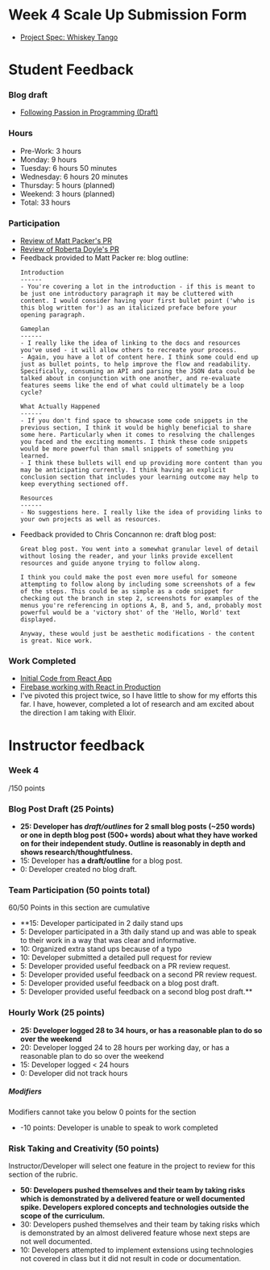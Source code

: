# Week 4 Scale Up Submission Form

- [Project Spec: Whiskey Tango](https://github.com/turingschool/lesson_plans/blob/master/ruby_04-apis_and_scalability/independent_study_project.markdown)

# Student Feedback

### Blog draft

- [Following Passion in Programming (Draft)](https://medium.com/@ryanflach/following-passion-in-programming-ff7e5256ce86)

### Hours

- Pre-Work: 3 hours
- Monday: 9 hours
- Tuesday: 6 hours 50 minutes
- Wednesday: 6 hours 20 minutes
- Thursday: 5 hours (planned)
- Weekend: 3 hours (planned)
- Total: 33 hours

### Participation

- [Review of Matt Packer's PR](https://github.com/matthewrpacker/EarlyBird/pull/1)
- [Review of Roberta Doyle's PR](https://github.com/roscalabrin/climbing-sensei/pull/17)
- Feedback provided to Matt Packer re: blog outline:
  ```
  Introduction
  ------
  - You're covering a lot in the introduction - if this is meant to be just one introductory paragraph it may be cluttered with content. I would consider having your first bullet point ('who is this blog written for') as an italicized preface before your opening paragraph.

  Gameplan
  ------
  - I really like the idea of linking to the docs and resources you've used - it will allow others to recreate your process.
  - Again, you have a lot of content here. I think some could end up just as bullet points, to help improve the flow and readability. Specifically, consuming an API and parsing the JSON data could be talked about in conjunction with one another, and re-evaluate features seems like the end of what could ultimately be a loop cycle?

  What Actually Happened
  ------
  - If you don't find space to showcase some code snippets in the previous section, I think it would be highly beneficial to share some here. Particularly when it comes to resolving the challenges you faced and the exciting moments. I think these code snippets would be more powerful than small snippets of something you learned.
  - I think these bullets will end up providing more content than you may be anticipating currently. I think having an explicit conclusion section that includes your learning outcome may help to keep everything sectioned off.

  Resources
  ------
  - No suggestions here. I really like the idea of providing links to your own projects as well as resources.
  ```
- Feedback provided to Chris Concannon re: draft blog post:
  ```
  Great blog post. You went into a somewhat granular level of detail without losing the reader, and your links provide excellent resources and guide anyone trying to follow along.

  I think you could make the post even more useful for someone attempting to follow along by including some screenshots of a few of the steps. This could be as simple as a code snippet for checking out the branch in step 2, screenshots for examples of the menus you're referencing in options A, B, and 5, and, probably most powerful would be a 'victory shot' of the 'Hello, World' text displayed.

  Anyway, these would just be aesthetic modifications - the content is great. Nice work.
  ```

### Work Completed

- [Initial Code from React App](https://github.com/ryanflach/good-morning-sunshine)
- [Firebase working with React in Production](https://good-morning-sunshine.herokuapp.com/)
- I've pivoted this project twice, so I have little to show for my efforts this far. I have, however, completed a lot of research and am excited about the direction I am taking with Elixir.

# Instructor feedback

### Week 4

/150 points

### Blog Post Draft (25 Points)  

* **25: Developer has *draft/outlines* for 2 small blog posts (~250 words) or one in depth blog post (500+ words) about what they have worked on for their independent study. Outline is reasonably in depth and shows research/thoughtfulness.**
* 15: Developer has **a draft/outline** for a blog post.
* 0: Developer created no blog draft.

### Team Participation (50 points total)
60/50
Points in this section are cumulative

* **15: Developer participated in 2 daily stand ups
* 5: Developer participated in a 3th daily stand up and was able to speak to their work in a way that was clear and informative.
* 10: Organized extra stand ups because of a typo
* 10: Developer submitted a detailed pull request for review
* 5: Developer provided useful feedback on a PR review request.
* 5: Developer provided useful feedback on a second PR review request.
* 5: Developer provided useful feedback on a blog post draft.
* 5: Developer provided useful feedback on a second blog post draft.**

### Hourly Work (25 points)

* **25: Developer logged 28 to 34 hours, or has a reasonable plan to do so over the weekend**
* 20: Developer logged 24 to 28 hours per working day, or has a reasonable plan to do so over the weekend
* 15: Developer logged < 24 hours
* 0: Developer did not track hours

##### Modifiers

Modifiers cannot take you below 0 points for the section

* -10 points: Developer is unable to speak to work completed


### Risk Taking and Creativity (50 points)

Instructor/Developer will select one feature in the project to review for this section of the rubric.

* **50: Developers pushed themselves and their team by taking risks which is demonstrated by a delivered feature or well documented spike. Developers explored concepts and technologies outside the scope of the curriculum.**
* 30: Developers pushed themselves and their team by taking risks which is demonstrated by an almost delivered feature whose next steps are not well documented.
* 10: Developers attempted to implement extensions using technologies not covered in class but it did not result in code or documentation.
